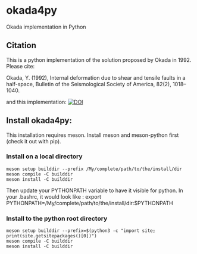 # okada4py
Okada implementation in Python

## Citation
This is a python implementation of the solution proposed by Okada in 1992. Please cite:

Okada, Y. (1992), Internal deformation due to shear and tensile faults in a half-space, Bulletin of the Seismological Society of America, 82(2), 1018–1040.

and this implementation: [![DOI](https://zenodo.org/badge/212802180.svg)](https://doi.org/10.5281/zenodo.14170826) 

## Install okada4py:

This installation requires meson. Install meson and meson-python first (check it out with pip).

### Install on a local directory

```
meson setup builddir --prefix /My/complete/path/to/the/install/dir
meson compile -C builddir
meson install -C builddir
```

Then update your PYTHONPATH variable to have it visible for python.
In your .bashrc, it would look like :
export PYTHONPATH=/My/complete/path/to/the/install/dir:$PYTHONPATH

### Install to the python root directory

```
meson setup builddir --prefix=$(python3 -c "import site; print(site.getsitepackages()[0])")
meson compile -C builddir
meson install -C builddir
```



